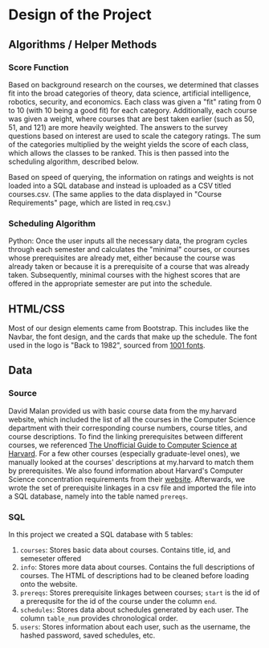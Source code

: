 # Design of the Project

## Algorithms / Helper Methods

### Score Function

Based on background research on the courses, we determined that classes fit into the broad categories of theory, data science, artificial intelligence, robotics, security, and economics. Each class was given a "fit" rating from 0 to 10 (with 10 being a good fit) for each category. Additionally, each course was given a weight, where courses that are best taken earlier (such as 50, 51, and 121) are more heavily weighted. The answers to the survey questions based on interest are used to scale the category ratings. The sum of the categories multiplied by the weight yields the score of each class, which allows the classes to be ranked. This is then passed into the scheduling algorithm, described below.

Based on speed of querying, the information on ratings and weights is not loaded into a SQL database and instead is uploaded as a CSV titled courses.csv. (The same applies to the data displayed in "Course Requirements" page, which are listed in req.csv.)

### Scheduling Algorithm

Python: Once the user inputs all the necessary data, the program cycles through each semester and calculates the "minimal" courses, or courses whose prerequisites are already met, either because the course was already taken or because it is a prerequisite of a course that was already taken. Subsequently, minimal courses with the highest scores that are offered in the appropriate semester are put into the schedule.

## HTML/CSS

Most of our design elements came from Bootstrap. This includes like the Navbar, the font design, and the cards that make up the schedule. The font used in the logo is "Back to 1982", sourced from [1001 fonts](https://www.1001fonts.com/back-to-1982-font.html).

## Data

###  Source

David Malan provided us with basic course data from the my.harvard website, which included the list of all the courses in the Computer Science department with their corresponding course numbers, course titles, and course descriptions. To find the linking prerequisites between different courses, we referenced [The Unofficial Guide to Computer Science at Harvard](https://cdn.cs50.net/guide/guide-24-11x17.pdf). For a few other courses (especially graduate-level ones), we manually looked at the courses' descriptions at my.harvard to match them by prerequisites. We also found information about Harvard's Computer Science concentration requirements from their  [website](https://csadvising.seas.harvard.edu/concentration/requirements/). Afterwards, we wrote the set of prerequisite linkages in a csv file and imported the file into a SQL database, namely into the table named `prereqs`.

### SQL
In this project we created a SQL database with 5 tables:
1. `courses`: Stores basic data about courses. Contains title, id, and semeseter offered
2. `info`: Stores more data about courses. Contains the full descriptions of courses. The HTML of descriptions had to be cleaned before loading onto the website.
3. `prereqs`: Stores prerequisite linkages between courses; `start` is the id of a prerequsite for the id of the course under the column `end`.
4. `schedules`: Stores data about schedules generated by each user. The column `table_num` provides chronological order.
5. `users`: Stores information about each user, such as the username, the hashed password, saved schedules, etc.